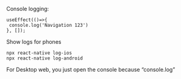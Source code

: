 

Console logging:
```
useEffect(()=>{  
 console.log('Navigation 123')  
}, []);
```


Show logs for phones
```
npx react-native log-ios  
npx react-native log-android
```

For Desktop web, you just open the console because “console.log”